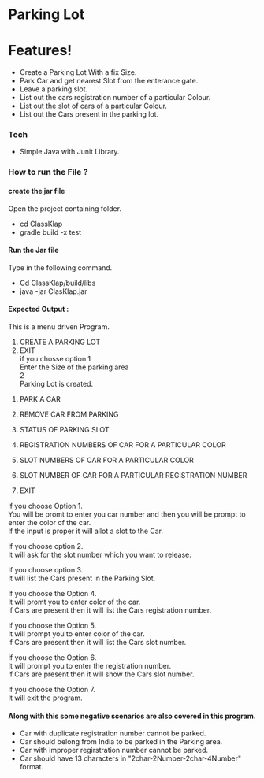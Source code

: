 # Parking Lot
# Features!
  - Create a Parking Lot With a fix Size.
  - Park Car and get nearest Slot from the enterance gate.
  - Leave a parking slot.
  - List out the cars registration number of a particular Colour.
  - List out the slot of cars of a particular Colour.
  - List out the Cars present in the parking lot.

### Tech
- Simple Java with Junit Library.

### How to run the File ? 
#### create the jar file
Open the project containing folder.
- cd ClassKlap
- gradle build -x test
#### Run the Jar file
Type in the following command.
- Cd ClassKlap/build/libs
- java -jar ClasKlap.jar

#### Expected Output :
This is a menu driven Program.
1. CREATE A PARKING LOT
2. EXIT  
if you chosse option 1  
Enter the Size of the parking area  
2  
Parking Lot is created.  
<Then Sub menu appears>  
  
1. PARK A CAR
  
2. REMOVE CAR FROM PARKING

3. STATUS OF PARKING SLOT

4. REGISTRATION NUMBERS OF CAR FOR A PARTICULAR COLOR

5. SLOT NUMBERS OF CAR FOR A PARTICULAR COLOR  
6. SLOT NUMBER OF CAR FOR A PARTICULAR REGISTRATION NUMBER  
7. EXIT  
  
if you choose Option 1.  
You will be promt to enter you car number and then you will be prompt to enter the color of the car.  
If the input is proper it will allot a slot to the Car.  
  
If you choose option 2.  
It will ask for the slot number which you want to release.  
  
If you choose option 3.  
It will list the Cars present in the Parking Slot.  
  
If you choose the Option 4.  
It will promt you to enter color of the car.  
if Cars are present then it will list the Cars registration number.  
  
If you choose the Option 5.  
It will prompt you to enter color of the car.  
if Cars are present then it will list the Cars slot number.  
  
If you choose the Option 6.  
It will prompt you to enter the registration number.  
if Cars are present then it will show the Cars slot number.  
  
If you choose the Option 7.  
It will exit the program.  

#### Along with this some negative scenarios are also covered in this program.
- Car with duplicate registration number cannot be parked.
- Car should belong from India to be parked in the Parking area.
- Car with improper regirstration number cannot be parked.
- Car should have 13 characters in "2char-2Number-2char-4Number" format.



